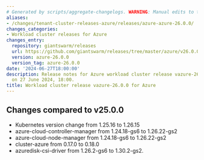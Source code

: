 ```yaml
---
# Generated by scripts/aggregate-changelogs. WARNING: Manual edits to this files will be overwritten.
aliases:
- /changes/tenant-cluster-releases-azure/releases/azure-azure-26.0.0/
changes_categories:
- Workload cluster releases for Azure
changes_entry:
  repository: giantswarm/releases
  url: https://github.com/giantswarm/releases/tree/master/azure/v26.0.0
  version: azure-26.0.0
  version_tag: azure-26.0.0
date: '2024-06-27T18:00:00'
description: Release notes for Azure workload cluster release vazure-26.0.0, published
  on 27 June 2024, 18:00.
title: Workload cluster release vazure-26.0.0 for Azure
---
```


## Changes compared to v25.0.0

- Kubernetes version change from 1.25.16 to 1.26.15
- azure-cloud-controller-manager from 1.24.18-gs6 to 1.26.22-gs2
- azure-cloud-node-manager from 1.24.18-gs6 to 1.26.22-gs2
- cluster-azure from 0.17.0 to 0.18.0
- azuredisk-csi-driver from 1.26.2-gs6 to 1.30.2-gs2.
